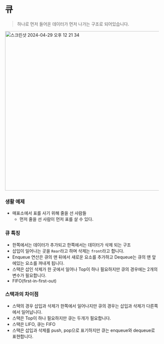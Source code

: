# 큐

> 하나로 먼저 들어온 데이터가 먼저 나가는 구조로 되어있습니다.
> 

<img width="522" alt="스크린샷 2024-04-29 오후 12 21 34" src="https://github.com/jjunhaa0211/Algorithm-Junha/assets/102890390/fa62d953-e194-42d2-b367-ded20f4ac622">

### 생활 예제

- 매표소에서 표를 사기 위해 줄을 선 사람들
    - 먼저 줄을 선 사람이 먼저 표를 살 수 있다.

### 큐 특징

- 한쪽에서는 데이터가 추가되고 한쪽에서는 데이터가 삭제 되는 구조
- 삽입이 일어나는 곳을 `Rear`라고 하며 삭제는 `front`라고 합니다.
- Enqueue 연산은 큐의 맨 뒤에서 새로운 요소를 추가하고 Dequeue는 큐의 맨 앞에있는 요소를 꺼내게 됩니다.
- 스택은 삽인 삭제가 한 곳에서 일어나 Top이 하나 필요하지만 큐의 경우에는 2개의 변수가 필요합니다.
- FIFO(first-in-first-out)

### 스택과의 차이점

- 스택의 경우 삽입과 삭제가 한쪽에서 일어나지만 큐의 경우는 삽입과 삭제가 다른쪽에서 일어납니다.
- 스택은 Top이 하나 필요하지만 큐는 두개가 필요합니다.
- 스택은 LIFO, 큐는 FIFO
- 스택은 삽입과 삭제를 push, pop으로 표기하지만 큐는 enqueue와 dequeue로 표현합니다.
